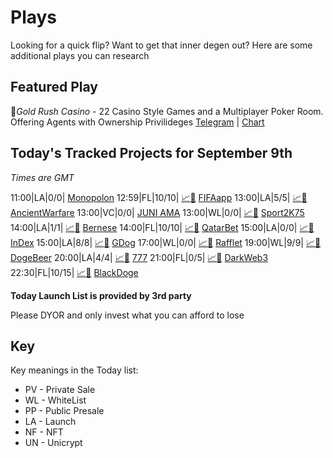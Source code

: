 
# Plays

Looking for a quick flip? Want to get that inner degen out? Here are some additional plays you can research

## Featured Play

🎰*Gold Rush Casino* - 22 Casino Style Games and a Multiplayer Poker Room. Offering Agents with Ownership Privilideges
[Telegram](https://t.me/GoldRushCasinoOfficial) | [Chart](https://app.nexuscrypto.com/token/bsc/0x5814a0de8F21670E8b5e43c86386F25DcE14d712) 

## Today's Tracked Projects for September 9th
_Times are GMT_

11:00|LA|0/0|  [Monopolon](https://t.me/Monopolon)
12:59|FL|10/10| [📈](https://app.nexuscrypto.com/token/bsc/0x78bfcd7fde118b0af05c5a940617191f74ef8a13)[📲](https://www.pinksale.finance/launchpad/0xFd4540d45A316EA12C0e92aaD123863F34A34922?chain=BSC) [FIFAapp](https://t.me/FIFAPPofficial)
13:00|LA|5/5| [📈](https://app.nexuscrypto.com/token/bsc/0xe3008623c9cd91536777e5b8a7b0f22eb03fe59b)[📲](https://www.pinksale.finance/launchpad/0xA38e2E1AFFDF1C5EC217Ecf6b61A19e29C6F83Ed?chain=BSC) [AncientWarfare](https://t.me/ancientwarfare)
13:00|VC|0/0|  [JUNI AMA](https://t.me/ZLaunchBotOfficialChat)
13:00|WL|0/0| [📈](https://app.nexuscrypto.com/token/bsc/0xbf2a2828c7df44afe0ef2c14910e29b9878d9695)[📲](https://www.pinksale.finance/launchpad/0xEfBA0aD53C8010887E1e2c1206A10e566f31de1E?chain=BSC) [Sport2K75](https://t.me/Sports2K75)
14:00|LA|1/1| [📈](https://app.nexuscrypto.com/token/bsc/0xa301a2af1c5bf43b77619296c8ca8834e647401c)[📲](https://www.pinksale.finance/launchpad/0x944A94C30eC09e2C8929AFf803B2Ba419e71b370?chain=BSC) [Bernese](https://t.me/Bernese_office)
14:00|FL|10/10| [📈](https://app.nexuscrypto.com/token/bsc/0x4cce7603910b5c388467da2e497d32ba37b934af)[📲](https://www.pinksale.finance/launchpad/0x2b2691F0fBc7612b449fd3702bB2a8BdAF3e9179?chain=bsc) [QatarBet](https://t.me/qatarbetio)
15:00|LA|0/0| [📈](https://app.nexuscrypto.com/token/bsc/0xcab9575f4bf9a846a58fcbe1a96af3e4bd770366)[📲](https://www.pinksale.finance/launchpad/0x1907c2fc23616b0aca9a9836ff7852b4e746274f?chain=BSC) [InDex](https://t.me/InDexSaleGlobal)
15:00|LA|8/8| [📈](https://app.nexuscrypto.com/token/bsc/0x6f71d1495ed764e0e2d0e563c298582af4613121)[📲](https://www.pinksale.finance/launchpad/0xAc7Babc396E2c276ac69D040BE1ce681fDC94Eb8?chain=BSC) [GDog](https://t.me/gdogofficial)
17:00|WL|0/0| [📈](https://app.nexuscrypto.com/token/bsc/0xd1fd08dbfd25fc108e8a72d90fce27e518144edf)[📲](https://gempad.app/special/0x716183417E06d59aCd9911A4Fa269fb3D72694C4?chainId=56) [Rafflet](https://t.me/RAFFLET_Official)
19:00|WL|9/9| [📈](https://app.nexuscrypto.com/token/bsc/0x929e7fb236648709660a737ae513c38c6e45bf09)[📲](https://www.pinksale.finance/launchpad/0xcE07861c440F24A4f5d73DCF436F73fc8f02B8ab?chain=BSC) [DogeBeer](https://t.me/dogebeer)
20:00|LA|4/4| [📈](https://app.nexuscrypto.com/token/bsc/0x715b6441ee0bfebb95f0c783dfedbb0bd3d5880a)[📲](https://www.pinksale.finance/launchpad/0x358fbd2608e66ab23f5569796dc4da18ec391686?chain=BSC) [777](https://t.me/token777games)
21:00|FL|0/5| [📈](https://app.nexuscrypto.com/token/bsc/0xc6775a74a0113e1efe7b1ca21f9a2ef8c86ef3c4)[📲](https://www.pinksale.finance/launchpad/0x9d252cAffbDdfb169e2F790FDd159B5dC024710b?chain=BSC) [DarkWeb3](https://t.me/darkweb3_official)
22:30|FL|10/15| [📈](https://app.nexuscrypto.com/token/bsc/0xbdff32474e3b2fde9ff306b9a8beffbc3c3dc0fd)[📲](https://www.pinksale.finance/launchpad/0x1a78c89B1B5aC75997a5AD565debb762a7d812Ed?chain=BSC) [BlackDoge](https://t.me/blackdogeen)


**Today Launch List is provided by 3rd party**

Please DYOR and only invest what you can afford to lose

## Key
Key meanings in the Today list:

- PV - Private Sale
- WL - WhiteList
- PP - Public Presale
- LA - Launch
- NF - NFT
- UN - Unicrypt